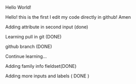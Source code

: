 Hello World!

Hello! this is the first I edit my code directly in github! Amen

Adding attribute in second input (done)

Learning pull in git (DONE)

github branch (DONE)

Continue learning...

Adding family info fieldset(DONE)

Adding more inputs and labels ( DONE )
